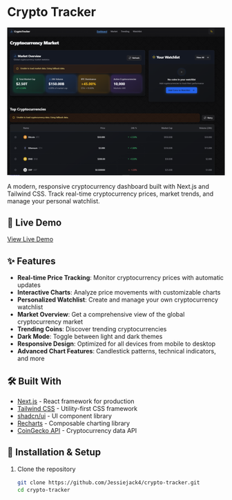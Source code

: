 # Crypto Tracker

![Crypto Tracker](https://github.com/Jessiejack4/crypto-tracker/blob/main/Screenhot.PNG?raw=true)

A modern, responsive cryptocurrency dashboard built with Next.js and Tailwind CSS. Track real-time cryptocurrency prices, market trends, and manage your personal watchlist.

## 🚀 Live Demo

[View Live Demo](https://crypto-tracker-nextjs.netlify.app) <!-- Replace this URL with your actual Netlify URL once deployed -->

## ✨ Features

- **Real-time Price Tracking**: Monitor cryptocurrency prices with automatic updates
- **Interactive Charts**: Analyze price movements with customizable charts
- **Personalized Watchlist**: Create and manage your own cryptocurrency watchlist
- **Market Overview**: Get a comprehensive view of the global cryptocurrency market
- **Trending Coins**: Discover trending cryptocurrencies
- **Dark Mode**: Toggle between light and dark themes
- **Responsive Design**: Optimized for all devices from mobile to desktop
- **Advanced Chart Features**: Candlestick patterns, technical indicators, and more

## 🛠️ Built With

- [Next.js](https://nextjs.org/) - React framework for production
- [Tailwind CSS](https://tailwindcss.com/) - Utility-first CSS framework
- [shadcn/ui](https://ui.shadcn.com/) - UI component library
- [Recharts](https://recharts.org/) - Composable charting library
- [CoinGecko API](https://www.coingecko.com/en/api) - Cryptocurrency data API

## 🔧 Installation & Setup

1. Clone the repository
   ```bash
   git clone https://github.com/Jessiejack4/crypto-tracker.git
   cd crypto-tracker

